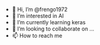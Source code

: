- 👋 Hi, I’m @frengo1972
- 👀 I’m interested in AI
- 🌱 I’m currently learning keras
- 💞️ I’m looking to collaborate on ...
- 📫 How to reach me

<!---
frengo1972/frengo1972 is a ✨ special ✨ repository because its `README.md` (this file) appears on your GitHub profile.
You can click the Preview link to take a look at your changes.
--->
